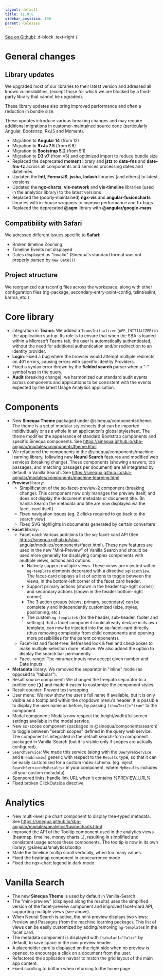 ```yaml
---
layout: default
title: 11.9.0
sidebar_position: 100
parent: Releases
---
```


[See on Github](https://github.com/sinequa/sba-angular/releases/tag/11.9.0){:.d-block .text-right }

# General changes

## Library updates

We upgraded most of our libraries to their latest version and adressed all known vulnerabilities, (except those for which we are blocked by a third-party library that cannot be upgraded).

These library updates also bring improved performance and often a reduction in bundle size.

These updates introduce various breaking changes and may require additional migrations in customer-maintained source code (particularly Angular, Bootstrap, RxJS and Moment).

- Migration to **Angular 14** (from 12)
- Migration to **RxJs 7.5** (from 6.6)
- Migration to **Bootstrap 5.2** (from 5.1)
- Migration to **D3 v7** (from v5) and optimized import to reduce bundle size
- Replaced the deprecated **moment** library and **jstz** to **date-fns** and **date-fns-tz** across all components and services processing dates and datetimes.
- Updated the **Intl**, **FormatJS**, **jssha**, **lodash** libraries (and others) to latest versions
- Updated the **ngx-charts**, **vis-network** and **vis-timeline** libraries (used in the analytics library) to the latest versions
- Replaced the (poorly-maintained) **ngx-vis** and **angular-fusioncharts** libraries with in-house wrappers to improve performance and fix bugs
- Replaced the deprecated **@agm** library with **@angular/google-maps**

## Compatibility with Safari

We adressed different issues specific to **Safari**:
- Broken timeline Zooming
- Timeline Events not displayed
- Dates displayed as "Invalid" (Sinequa's standard format was not properly parsed by `new Date()`)

## Project structure

We reorganized our tsconfig files across the workspace, along with other configuration files (ng-package, secondary-entry-point-config, tslint/eslint, karma, etc.)

# Core library

- Integration in **Teams**: We added a `TeamsInitializer` (`APP_INITIALIZER`) in the application startup. Its role is to ensure that when the SBA is loaded within a Microsoft Teams tab, the user is automatically authenticated, without the need for additional authentication and/or redirection to an identity provider.
- **Login**: Fixed a bug where the browser would attempt multiple redirects on 401 errors, causing errors with specific Identity Providers.
- Fixed a syntax error thrown by the **fielded search** parser when a "-" symbol was in the query.
- **Audit** (breaking change): we harmonized our standard audit events across components and applications to be consistent with the events expected by the latest Usage Analytics application.

# Components

- New **Sinequa Theme** packaged under @sinequa/components/theme. The theme is a set of modular stylesheets that can be imported indidividually or as a whole in an application's global stylesheet. The theme modifies the appearance of standard Bootstrap components and specific Sinequa components. See https://sinequa.github.io/sba-angular/modules/components/theme.html
- We refactored the components in the @sinequa/components/machine-learning library, following new **Neural Search** features and modified web services (breaking change). These components (showing answers, top passages, and matching passages per document) are all integrated by default in Vanilla Search. See https://sinequa.github.io/sba-angular/modules/components/machine-learning.html
- **Preview** library:
	- Simplification of the sq-facet-preview-2 component (breaking change): This component now only manages the preview itself, and does not display the document metadata or document title. (In Vanilla Search the metadata and title are now displayed via the facet-card itself)
	- Fixed navigation issues (eg. 2 clicks required to go back to the search view)
	- Fixed SVG highlights in documents generated by certain converters
- **Facet** library:
	- Facet card: Various additions to the sq-facet-card API (See https://sinequa.github.io/sba-angular/modules/components/facet.html). These new features are used in the new "Mini-Preview" of Vanilla Search and should be used more generally for displaying complex components with multiple views, actions and options.
		- Natively support multiple views. These views are injected within `ng-template` elements decorated with a directive `sqFacetView`. The facet-card displays a list of actions to toggle between the views, in the bottom-left corner of the facet card header.
		- Support primary actions (shown in the header top-right corner) and secondary actions (shown in the header bottom-right corner).
		- The 3 action groups (views, primary, secondary) can be completely and independently customized (size, styles, positioning, etc.)
		- The custom `ng-template`s (for the header, sub-header, footer and settings) that a facet component could already declare in its own template, can now be injected into the sq-facet-card directly (thus removing complexity from child components and opening more possibilities for the parent components).
	- Facet-list and facet-tree: Refreshed look & feel and checkboxes to make multiple selection more intuitive. We also added the option to display the search bar permanently.
	- Facet-range: The min/max inputs now accept given number and Date inputs
- **Metadata** library: We removed the separator in "inline" mode (as opposed to "tabular").
- Result source component: We changed the treepath separator to a prettier one (❯) and made it easier to customize the component styles.
- Result counter: Prevent text wrapping
- User menu: We now show the user's full name if available, but it is only visible as a tooltip and within the dropdown menu's header. It is possible to display the user name as before, by passing `[showText]="true"` to the component.
- Modal component: Modals now respect the height/width/fullscreen settings available in the modal service.
- New sq-scope component (packaged in @sinequa/components/search) to toggle between "search scopes" defined in the query web service. The component is integrated in the default search-form component packaged in Vanilla-Search (but it is visible only if scopes are actually configured).
- `SearchService`: We made this service (along with the `QueryWebService` and `Breadcrumbs`) generic with respect to the `Results` type, so that it can be easily customized for a custom index schema. (eg. inject `SearchService<MyResults>` in your component, where `MyResults` includes all your custom metadata).
- Sponsored links: handle link URL when it contains %PREVIEW_URL%
- Fixed broken ClickOutside directive

# Analytics

- New multi-level pie chart component to display tree-typed metadata. See https://sinequa.github.io/sba-angular/modules/analytics/fusioncharts.html
- Improved the API of the Tooltip component used in the analytics views (heatmap, timeline, money charts...), resulting in simplified and consistent usage across these components. The tooltip is now in its own library: @sinequa/analytics/tooltip
- Made the timeline tooltip scroll vertically, when too many values.
- Fixed the heatmap component in cooccurrence mode
- Fixed the ngx-chart legend in dark mode

# Vanilla Search

- The new **Sinequa Theme** is used by default in Vanilla-Search.
- The "mini-preview" (displayed along the results) uses the simplified version of the facet-preview component and improved facet-card API, supporting multiple views (see above).
- When Neural Search is active, the mini-preview displays two views: Preview and Passages (from the machine learning package). This list of views can be easily customized by adding/removing `ng-template`s in the facet card.
- The metadata component is displayed with `[tabular]="false"` by default, to save space in the mini preview header.
- A placeholder card is displayed on the right side when no preview is opened, to encourage a click on a document from the user.
- Refactored the application navbar to match the grid layout of the main app content.
- Fixed scrolling to bottom when returning to the home page
